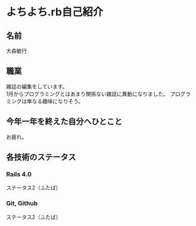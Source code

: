 # よちよち.rb自己紹介

## 名前
大森敏行

## 職業
雑誌の編集をしています。  
1月からプログラミングとはあまり関係ない雑誌に異動になりました。
プログラミングは単なる趣味になりそう。

## 今年一年を終えた自分へひとこと
お疲れ。

## 各技術のステータス
### Rails 4.0
ステータス2（ふたば）
### Git, Github
ステータス2（ふたば）